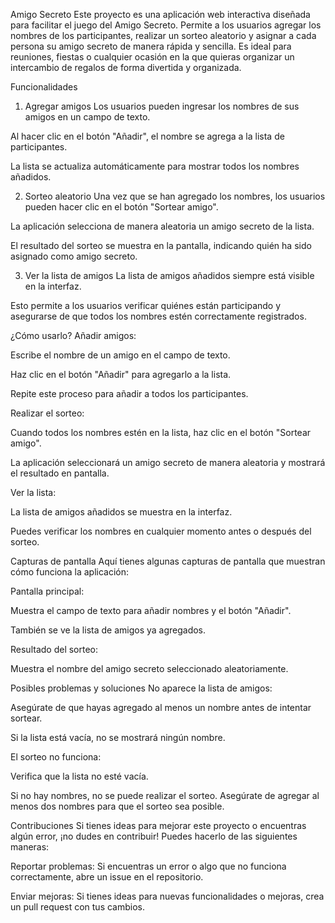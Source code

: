 Amigo Secreto
Este proyecto es una aplicación web interactiva diseñada para facilitar el juego del Amigo Secreto. Permite a los usuarios agregar los nombres de los participantes, realizar un sorteo aleatorio y asignar a cada persona su amigo secreto de manera rápida y sencilla. Es ideal para reuniones, fiestas o cualquier ocasión en la que quieras organizar un intercambio de regalos de forma divertida y organizada.

Funcionalidades
1. Agregar amigos
Los usuarios pueden ingresar los nombres de sus amigos en un campo de texto.

Al hacer clic en el botón "Añadir", el nombre se agrega a la lista de participantes.

La lista se actualiza automáticamente para mostrar todos los nombres añadidos.

2. Sorteo aleatorio
Una vez que se han agregado los nombres, los usuarios pueden hacer clic en el botón "Sortear amigo".

La aplicación selecciona de manera aleatoria un amigo secreto de la lista.

El resultado del sorteo se muestra en la pantalla, indicando quién ha sido asignado como amigo secreto.

3. Ver la lista de amigos
La lista de amigos añadidos siempre está visible en la interfaz.

Esto permite a los usuarios verificar quiénes están participando y asegurarse de que todos los nombres estén correctamente registrados.

¿Cómo usarlo?
Añadir amigos:

Escribe el nombre de un amigo en el campo de texto.

Haz clic en el botón "Añadir" para agregarlo a la lista.

Repite este proceso para añadir a todos los participantes.

Realizar el sorteo:

Cuando todos los nombres estén en la lista, haz clic en el botón "Sortear amigo".

La aplicación seleccionará un amigo secreto de manera aleatoria y mostrará el resultado en pantalla.

Ver la lista:

La lista de amigos añadidos se muestra en la interfaz.

Puedes verificar los nombres en cualquier momento antes o después del sorteo.

Capturas de pantalla
Aquí tienes algunas capturas de pantalla que muestran cómo funciona la aplicación:

Pantalla principal:

Muestra el campo de texto para añadir nombres y el botón "Añadir".

También se ve la lista de amigos ya agregados.

Resultado del sorteo:

Muestra el nombre del amigo secreto seleccionado aleatoriamente.

Posibles problemas y soluciones
No aparece la lista de amigos:

Asegúrate de que hayas agregado al menos un nombre antes de intentar sortear.

Si la lista está vacía, no se mostrará ningún nombre.

El sorteo no funciona:

Verifica que la lista no esté vacía.

Si no hay nombres, no se puede realizar el sorteo. Asegúrate de agregar al menos dos nombres para que el sorteo sea posible.

Contribuciones
Si tienes ideas para mejorar este proyecto o encuentras algún error, ¡no dudes en contribuir! Puedes hacerlo de las siguientes maneras:

Reportar problemas: Si encuentras un error o algo que no funciona correctamente, abre un issue en el repositorio.

Enviar mejoras: Si tienes ideas para nuevas funcionalidades o mejoras, crea un pull request con tus cambios.

